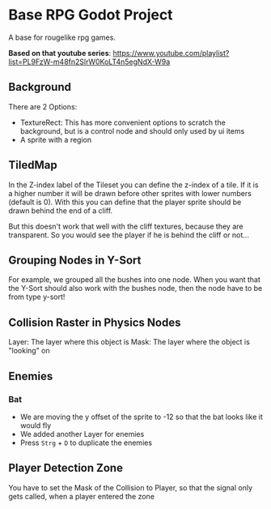 # Base RPG Godot Project 
A base for rougelike rpg games.

**Based on that youtube series**: https://www.youtube.com/playlist?list=PL9FzW-m48fn2SlrW0KoLT4n5egNdX-W9a

## Background

There are 2 Options:
* TextureRect: This has more convenient options to scratch the background, but is a control node
 and should only used by ui items
* A sprite with a region

## TiledMap
In the Z-index label of the Tileset you can define the z-index of a tile. If it is a higher number it will be drawn before other sprites with lower numbers (default is 0). With this you can define that the player sprite should be drawn behind the end of a cliff.

But this doesn't work that well with the cliff textures, because they are transparent. So you would see the player if he is behind the cliff or not...

## Grouping Nodes in Y-Sort

For example, we grouped all the bushes into one node. When you want that the Y-Sort should also work with 
the bushes node, then the node have to be from type y-sort!

## Collision Raster in Physics Nodes

Layer: The layer where this object is
Mask: The layer where the object is "looking" on 

## Enemies

### Bat

* We are moving the y offset of the sprite to -12 so that the bat looks like it would fly
* We added another Layer for enemies 
* Press `Strg` + `D` to duplicate the enemies 

## Player Detection Zone

You have to set the Mask of the Collision to Player, so that the signal only gets called, when a player entered the zone
